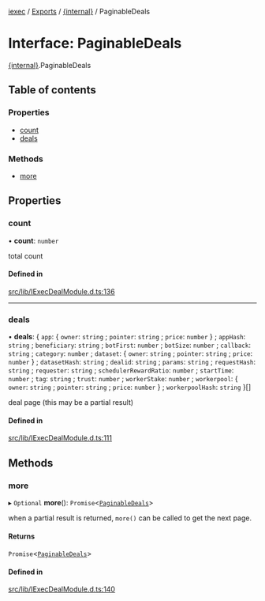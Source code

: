 [iexec](../README.md) / [Exports](../modules.md) / [{internal}](../modules/internal_.md) / PaginableDeals

# Interface: PaginableDeals

[{internal}](../modules/internal_.md).PaginableDeals

## Table of contents

### Properties

- [count](internal_.PaginableDeals.md#count)
- [deals](internal_.PaginableDeals.md#deals)

### Methods

- [more](internal_.PaginableDeals.md#more)

## Properties

### count

• **count**: `number`

total count

#### Defined in

[src/lib/IExecDealModule.d.ts:136](https://github.com/iExecBlockchainComputing/iexec-sdk/blob/7feaf0f/src/lib/IExecDealModule.d.ts#L136)

___

### deals

• **deals**: { `app`: { `owner`: `string` ; `pointer`: `string` ; `price`: `number`  } ; `appHash`: `string` ; `beneficiary`: `string` ; `botFirst`: `number` ; `botSize`: `number` ; `callback`: `string` ; `category`: `number` ; `dataset`: { `owner`: `string` ; `pointer`: `string` ; `price`: `number`  } ; `datasetHash`: `string` ; `dealid`: `string` ; `params`: `string` ; `requestHash`: `string` ; `requester`: `string` ; `schedulerRewardRatio`: `number` ; `startTime`: `number` ; `tag`: `string` ; `trust`: `number` ; `workerStake`: `number` ; `workerpool`: { `owner`: `string` ; `pointer`: `string` ; `price`: `number`  } ; `workerpoolHash`: `string`  }[]

deal page (this may be a partial result)

#### Defined in

[src/lib/IExecDealModule.d.ts:111](https://github.com/iExecBlockchainComputing/iexec-sdk/blob/7feaf0f/src/lib/IExecDealModule.d.ts#L111)

## Methods

### more

▸ `Optional` **more**(): `Promise`<[`PaginableDeals`](internal_.PaginableDeals.md)\>

when a partial result is returned, `more()` can be called to get the next page.

#### Returns

`Promise`<[`PaginableDeals`](internal_.PaginableDeals.md)\>

#### Defined in

[src/lib/IExecDealModule.d.ts:140](https://github.com/iExecBlockchainComputing/iexec-sdk/blob/7feaf0f/src/lib/IExecDealModule.d.ts#L140)
